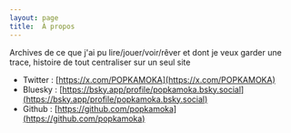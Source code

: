 ```yaml
---
layout: page
title:  À propos
---
```


Archives de ce que j'ai pu lire/jouer/voir/rêver et dont je veux garder une trace, histoire de tout centraliser sur un seul site

- Twitter : [https://x.com/POPKAMOKA](https://x.com/POPKAMOKA)
- Bluesky : [https://bsky.app/profile/popkamoka.bsky.social](https://bsky.app/profile/popkamoka.bsky.social)
- Github : [https://github.com/popkamoka](https://github.com/popkamoka)